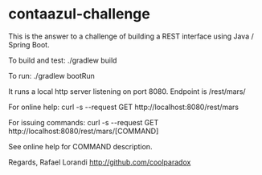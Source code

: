 # contaazul-challenge

This is the answer to a challenge of building a REST interface using Java / Spring Boot.

To build and test:
./gradlew build

To run:
./gradlew bootRun

It runs a local http server listening on port 8080. Endpoint is /rest/mars/

For online help:
curl -s --request GET http://localhost:8080/rest/mars

For issuing commands:
curl -s --request GET http://localhost:8080/rest/mars/[COMMAND]

See online help for COMMAND description.

Regards,
Rafael Lorandi
http://github.com/coolparadox
